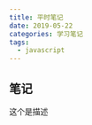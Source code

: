 ```yaml
---
title: 平时笔记
date: 2019-05-22
categories: 学习笔记
tags:
  - javascript
---
```


## 笔记

这个是描述

<!--more-->

